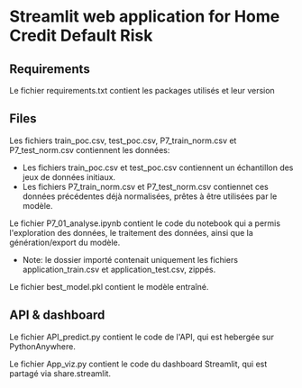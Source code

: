 # Streamlit web application for Home Credit Default Risk

## Requirements

Le fichier requirements.txt contient les packages utilisés et leur version

## Files

Les fichiers train_poc.csv, test_poc.csv, P7_train_norm.csv et P7_test_norm.csv contiennent les données:
- Les fichiers train_poc.csv et test_poc.csv contiennent un échantillon des jeux de données initiaux.
- Les fichiers P7_train_norm.csv et P7_test_norm.csv contiennet ces données précédentes déjà normalisées, prêtes à être utilisées par le modèle.

Le fichier P7_01_analyse.ipynb contient le code du notebook qui a permis l'exploration des données, le traitement des données, ainsi que la génération/export du modèle.
- Note: le dossier importé contenait uniquement les fichiers application_train.csv et application_test.csv, zippés.

Le fichier best_model.pkl contient le modèle entraîné.

## API & dashboard

Le fichier API_predict.py contient le code de l'API, qui est hebergée sur PythonAnywhere.

Le fichier App_viz.py contient le code du dashboard Streamlit, qui est partagé via share.streamlit.
